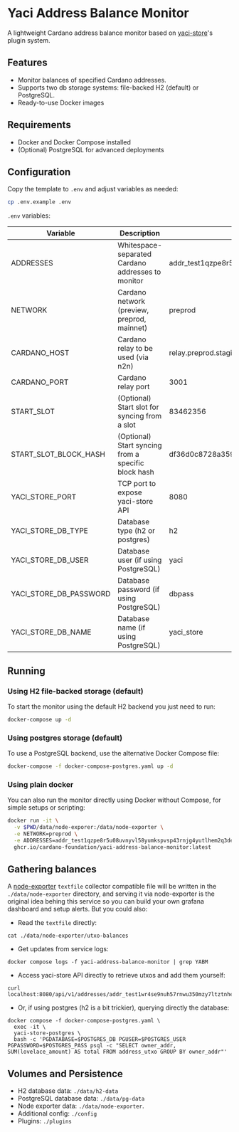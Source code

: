 # Yaci Address Balance Monitor

A lightweight Cardano address balance monitor based on [yaci-store]'s plugin system.

## Features

- Monitor balances of specified Cardano addresses.
- Supports two db storage systems: file-backed H2 (default) or PostgreSQL.
- Ready-to-use Docker images

## Requirements

- Docker and Docker Compose installed
- (Optional) PostgreSQL for advanced deployments

## Configuration

Copy the template to `.env` and adjust variables as needed:

```sh
cp .env.example .env
```

`.env` variables:

| Variable                | Description                                           | Example Value                                 |
|-------------------------|-------------------------------------------------------|-----------------------------------------------|
| ADDRESSES               | Whitespace-separated Cardano addresses to monitor     | addr_test1qzpe8r5u08uvnyv... addr_test1...    |
| NETWORK                 | Cardano network (preview, preprod, mainnet)           | preprod                                       |
| CARDANO_HOST            | Cardano relay to be used (via n2n)                    | relay.preprod.staging.wingriders.com          |
| CARDANO_PORT            | Cardano relay port                                    | 3001                                          |
| START_SLOT              | (Optional) Start slot for syncing from a slot         | 83462356                                      |
| START_SLOT_BLOCK_HASH   | (Optional) Start syncing from a specific block hash   | df36d0c8728a359198eaffa18fc82a9d3970f0f5893042dddd0b56fa457c2dd6 |
| YACI_STORE_PORT         | TCP port to expose yaci-store API                     | 8080                                          |
| YACI_STORE_DB_TYPE      | Database type (h2 or postgres)                        | h2                                            |
| YACI_STORE_DB_USER      | Database user (if using PostgreSQL)                   | yaci                                          |
| YACI_STORE_DB_PASSWORD  | Database password (if using PostgreSQL)               | dbpass                                        |
| YACI_STORE_DB_NAME      | Database name (if using PostgreSQL)                   | yaci_store                                    |

## Running

### Using H2 file-backed storage (default)

To start the monitor using the default H2 backend you just need to run:

```sh
docker-compose up -d
```

### Using postgres storage (default)

To use a PostgreSQL backend, use the alternative Docker Compose file:

```sh
docker-compose -f docker-compose-postgres.yaml up -d
```

### Using plain docker

You can also run the monitor directly using Docker without Compose, for simple setups or scripting:

```sh
docker run -it \
  -v $PWD/data/node-exporer:/data/node-exporter \
  -e NETWORK=preprod \
  -e ADDRESSES=addr_test1qzpe8r5u08uvnyvl58yumkspvsp43rnjg4yutlhem2q3dehmnlkg05ptkzz3ca85qt8uy9lhz92800c4nhag8zdvkq3swaxg38 \
  ghcr.io/cardano-foundation/yaci-address-balance-monitor:latest
```

## Gathering balances

A [node-exporter] `textfile` collector compatible file will be written in the `./data/node-exporter` directory, and serving it via node-exporter is the original idea behing this service so you can build your own grafana dashboard and setup alerts. But you could also:

* Read the `textfile` directly:
```
cat ./data/node-exporter/utxo-balances
```
* Get updates from service logs:
```
docker compose logs -f yaci-address-balance-monitor | grep YABM
```
* Access yaci-store API directly to retrieve utxos and add them yourself:
```
curl localhost:8080/api/v1/addresses/addr_test1wr4se9nuh57rnwu350mzy7ltztnhekpptmpdkzwupaj49nqkldg8j/utxos
```
* Or, if using postgres (h2 is a bit trickier), querying directly the database:
```
docker compose -f docker-compose-postgres.yaml \
  exec -it \
  yaci-store-postgres \
  bash -c 'PGDATABASE=$POSTGRES_DB PGUSER=$POSTGRES_USER PGPASSWORD=$POSTGRES_PASS psql -c "SELECT owner_addr, SUM(lovelace_amount) AS total FROM address_utxo GROUP BY owner_addr"'
```

## Volumes and Persistence

- H2 database data: `./data/h2-data`
- PostgreSQL database data: `./data/pg-data`
- Node exporter data: `./data/node-exporter`.
- Additional config: `./config`
- Plugins: `./plugins`

[yaci-store]: https://github.com/bloxbean/yaci-store
[node-exporter]: https://github.com/prometheus/node_exporter?tab=readme-ov-file#textfile-collector
